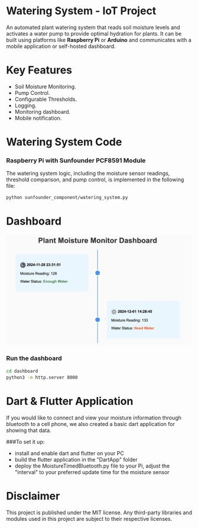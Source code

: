 # Watering System - IoT Project

An automated plant watering system that reads soil moisture levels and activates a water pump to provide optimal hydration for plants. It can be built using platforms like **Raspberry Pi** or **Arduino** and communicates with a mobile application or self-hosted dashboard.

# Key Features
- Soil Moisture Monitoring.
- Pump Control.
- Configurable Thresholds.
- Logging.
- Monitoring dashboard.
- Mobile notification.

# Watering System Code

### Raspberry Pi with Sunfounder PCF8591 Module 

The watering system logic, including the moisture sensor readings, threshold comparison, and pump control, is implemented in the following file:
```bash
python sunfounder_component/watering_system.py
```

# Dashboard

<img src="dashboard/dashboard_screen2.png" width="850px" />

### Run the dashboard
```bash
cd dashboard
python3 -m http.server 8000
```
# Dart & Flutter Application
If you would like to connect and view your moisture information through bluetooth to a cell phone, we also created a basic dart application for showing that data.

###To set it up:
- install and enable dart and flutter on your PC
- build the flutter application in the "DartApp" folder
- deploy the MoistureTimedBluetooth.py file to your Pi, adjust the "interval" to your preferred update time for the moisture sensor

  
# Disclaimer
This project is published under the MIT license. 
Any third-party libraries and modules used in this project are subject to their respective licenses.





